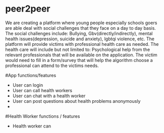 # peer2peer
We are creating a platform where young people especially schools goers are able deal with social challenges that they face on a day to day basis. The social challenges include: Bullying, Gbv(directly/indirectly), mental health issues(depression, suicide and anxiety), lgbtqi violence, etc.   The platform will provide victims with professional health care as needed. The health care will include but not limited to: Psychological help from the relevant professionals that will be available on the application.  The victim would need to fill in a form/survey that will help the algorithm choose a professional can attend to the victims needs.


#App functions/features
* User can login
* User can call health workers
* User can chat with a health worker
* User can post questions about health problems anonymously 
* 


#Health Worker functions / features 
* Health worker can 
